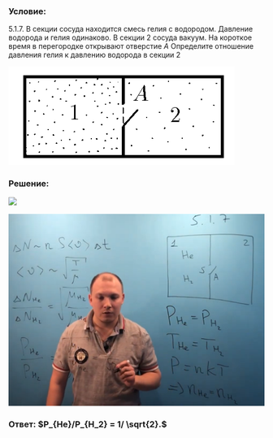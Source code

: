 ###  Условие:

$5.1.7.$ В секции сосуда находится смесь гелия с водородом. Давление водорода и гелия одинаково. В секции $2$ сосуда вакуум. На короткое время в перегородке открывают отверстие $A$ Определите отношение давления гелия к давлению водорода в секции $2$

![К задаче $5.1.7$|445x195, 40%](../../img/5.1.7/5.1.7.png)

###  Решение:

![](https://www.youtube.com/embed/edEy7QnHWyc)

![|1429x1072, 67%](../../img/5.1.7/01.png)

###  Ответ: $P_{He}/P_{H_2} = 1/ \sqrt{2}.$